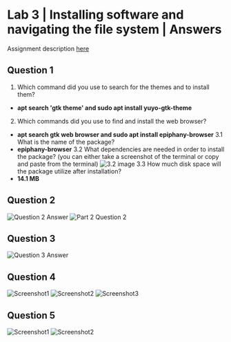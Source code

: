 # Lab 3 | Installing software and navigating the file system | Answers
Assignment description [here](https://raw.githubusercontent.com/ra559/cis106/main/labs/lab3.md)

## Question 1
1. Which command did you use to search for the themes and to install them?
* **apt search 'gtk theme' and sudo apt install yuyo-gtk-theme**
  
2. Which commands did you use to find and install the web browser?
* **apt search gtk web browser and sudo apt install epiphany-browser**
3.1 What is the name of the package?
* **epiphany-browser**
3.2 What dependencies are needed in order to install the package? (you can either take a screenshot of the terminal or copy and paste from the terminal)
![3.2 image](../images/epiphany.png)
3.3 How much disk space will the package utilize after installation?
 * **14.1 MB**


## Question 2
![Question 2 Answer](../images/q2-1.png)
![Part 2 Question 2](../images/q2-2.png)


## Question 3
![Question 3 Answer](../images/q3.png)


## Question 4
![Screenshot1](../images/q4-1.png)
![Screenshot2](../images/q4-2.png)
![Screenshot3](../images/q4-3.png)


## Question 5
![Screenshot1](../images/q6.png)
![Screenshot2](../images/q7.png)
